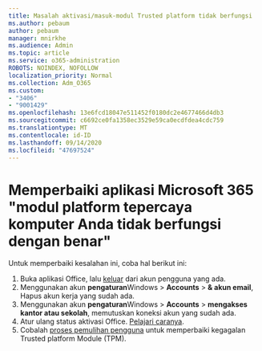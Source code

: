```yaml
---
title: Masalah aktivasi/masuk-modul Trusted platform tidak berfungsi
ms.author: pebaum
author: pebaum
manager: mnirkhe
ms.audience: Admin
ms.topic: article
ms.service: o365-administration
ROBOTS: NOINDEX, NOFOLLOW
localization_priority: Normal
ms.collection: Adm_O365
ms.custom:
- "3406"
- "9001429"
ms.openlocfilehash: 13e6fcd18047e511452f0180dc2e4677466d4db3
ms.sourcegitcommit: c6692ce0fa1358ec3529e59ca0ecdfdea4cdc759
ms.translationtype: MT
ms.contentlocale: id-ID
ms.lasthandoff: 09/14/2020
ms.locfileid: "47697524"
---
```

# <a name="fixing-the-microsoft-365-apps-your-computers-trusted-platform-module-is-not-functioning-properly-message"></a>Memperbaiki aplikasi Microsoft 365 "modul platform tepercaya komputer Anda tidak berfungsi dengan benar"

Untuk memperbaiki kesalahan ini, coba hal berikut ini:

1. Buka aplikasi Office, lalu [keluar](https://support.office.com/article/5a20dc11-47e9-4b6f-945d-478cb6d92071) dari akun pengguna yang ada.   
2. Menggunakan akun **pengaturan**Windows  >  **Accounts**  >  **& akun email**, Hapus akun kerja yang sudah ada. 
3. Menggunakan akun **pengaturan**Windows  >  **Accounts**  >  **mengakses kantor atau sekolah**, memutuskan koneksi akun yang sudah ada. 
4. Atur ulang status aktivasi Office. [Pelajari caranya](https://docs.microsoft.com/office365/troubleshoot/activation/reset-office-365-proplus-activation-state
).
5. Cobalah [proses pemulihan pengguna](https://docs.microsoft.com/office365/troubleshoot/administration/connection-issue-when-sign-in-office-2016#symptom-2) untuk memperbaiki kegagalan Trusted platform Module (TPM).